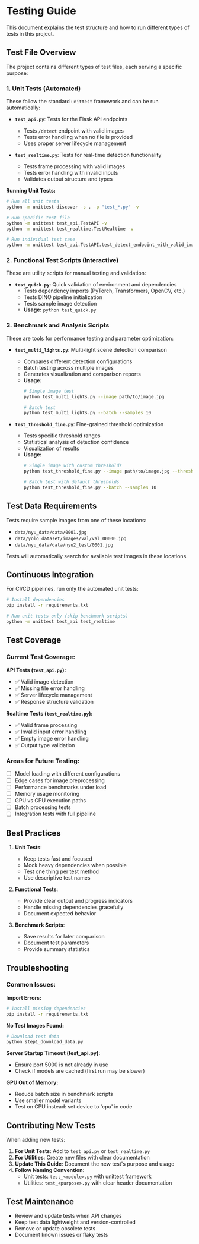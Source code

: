 # Testing Guide

This document explains the test structure and how to run different types of tests in this project.

## Test File Overview

The project contains different types of test files, each serving a specific purpose:

### 1. Unit Tests (Automated)

These follow the standard `unittest` framework and can be run automatically:

- **`test_api.py`**: Tests for the Flask API endpoints
  - Tests `/detect` endpoint with valid images
  - Tests error handling when no file is provided
  - Uses proper server lifecycle management

- **`test_realtime.py`**: Tests for real-time detection functionality
  - Tests frame processing with valid images
  - Tests error handling with invalid inputs
  - Validates output structure and types

**Running Unit Tests:**
```bash
# Run all unit tests
python -m unittest discover -s . -p "test_*.py" -v

# Run specific test file
python -m unittest test_api.TestAPI -v
python -m unittest test_realtime.TestRealtime -v

# Run individual test case
python -m unittest test_api.TestAPI.test_detect_endpoint_with_valid_image
```

### 2. Functional Test Scripts (Interactive)

These are utility scripts for manual testing and validation:

- **`test_quick.py`**: Quick validation of environment and dependencies
  - Tests dependency imports (PyTorch, Transformers, OpenCV, etc.)
  - Tests DINO pipeline initialization
  - Tests sample image detection
  - **Usage:** `python test_quick.py`

### 3. Benchmark and Analysis Scripts

These are tools for performance testing and parameter optimization:

- **`test_multi_lights.py`**: Multi-light scene detection comparison
  - Compares different detection configurations
  - Batch testing across multiple images
  - Generates visualization and comparison reports
  - **Usage:** 
    ```bash
    # Single image test
    python test_multi_lights.py --image path/to/image.jpg
    
    # Batch test
    python test_multi_lights.py --batch --samples 10
    ```

- **`test_threshold_fine.py`**: Fine-grained threshold optimization
  - Tests specific threshold ranges
  - Statistical analysis of detection confidence
  - Visualization of results
  - **Usage:**
    ```bash
    # Single image with custom thresholds
    python test_threshold_fine.py --image path/to/image.jpg --thresholds 0.12 0.15 0.18
    
    # Batch test with default thresholds
    python test_threshold_fine.py --batch --samples 10
    ```

## Test Data Requirements

Tests require sample images from one of these locations:
- `data/nyu_data/data/0001.jpg`
- `data/yolo_dataset/images/val/val_00000.jpg`
- `data/nyu_data/data/nyu2_test/0001.jpg`

Tests will automatically search for available test images in these locations.

## Continuous Integration

For CI/CD pipelines, run only the automated unit tests:

```bash
# Install dependencies
pip install -r requirements.txt

# Run unit tests only (skip benchmark scripts)
python -m unittest test_api test_realtime
```

## Test Coverage

### Current Test Coverage:

**API Tests (`test_api.py`):**
- ✅ Valid image detection
- ✅ Missing file error handling
- ✅ Server lifecycle management
- ✅ Response structure validation

**Realtime Tests (`test_realtime.py`):**
- ✅ Valid frame processing
- ✅ Invalid input error handling
- ✅ Empty image error handling
- ✅ Output type validation

### Areas for Future Testing:

- [ ] Model loading with different configurations
- [ ] Edge cases for image preprocessing
- [ ] Performance benchmarks under load
- [ ] Memory usage monitoring
- [ ] GPU vs CPU execution paths
- [ ] Batch processing tests
- [ ] Integration tests with full pipeline

## Best Practices

1. **Unit Tests**:
   - Keep tests fast and focused
   - Mock heavy dependencies when possible
   - Test one thing per test method
   - Use descriptive test names

2. **Functional Tests**:
   - Provide clear output and progress indicators
   - Handle missing dependencies gracefully
   - Document expected behavior

3. **Benchmark Scripts**:
   - Save results for later comparison
   - Document test parameters
   - Provide summary statistics

## Troubleshooting

### Common Issues:

**Import Errors:**
```bash
# Install missing dependencies
pip install -r requirements.txt
```

**No Test Images Found:**
```bash
# Download test data
python step1_download_data.py
```

**Server Startup Timeout (test_api.py):**
- Ensure port 5000 is not already in use
- Check if models are cached (first run may be slower)

**GPU Out of Memory:**
- Reduce batch size in benchmark scripts
- Use smaller model variants
- Test on CPU instead: set device to 'cpu' in code

## Contributing New Tests

When adding new tests:

1. **For Unit Tests**: Add to `test_api.py` or `test_realtime.py`
2. **For Utilities**: Create new files with clear documentation
3. **Update This Guide**: Document the new test's purpose and usage
4. **Follow Naming Convention**: 
   - Unit tests: `test_<module>.py` with unittest framework
   - Utilities: `test_<purpose>.py` with clear header documentation

## Test Maintenance

- Review and update tests when API changes
- Keep test data lightweight and version-controlled
- Remove or update obsolete tests
- Document known issues or flaky tests
